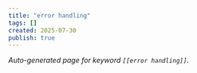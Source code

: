 ```yaml
---
title: "error handling"
tags: []
created: 2025-07-30
publish: true
---
```


_Auto-generated page for keyword `[[error handling]]`._
